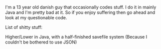 I'm a 13 year old danish guy that occasionally codes stuff.
I do it in mainly Java and I'm pretty bad at it.
So if you enjoy suffering then go ahead and look at my questionable code.

List of shitty stuff:

Higher/Lower in Java, with a half-finished savefile system (Because I couldn't be bothered to use JSON)
